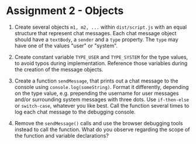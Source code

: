 # Assignment 2 - Objects

1. Create several objects `m1, m2, ...` within `dist/script.js` with an equal structure that represent chat messages. 
Each chat message object should have a `textBody`, a `sender` and a `type` property. The `type` 
may have one of the values "user" or "system".

2. Create constant variable `TYPE_USER` and `TYPE_SYSTEM` for the type values, to avoid typos during implementation. 
Reference those variables during the creation of the message objects.

3. Create a function `sendMessage`, that prints out a chat message to the console using `console.log(someString)`. 
Format it differently, depending on the type value, e.g. prepending the username for user messages and/or surrounding 
system messages with three dots. Use `if-then-else` or `switch-case`, whatever you like best. Call the function several 
times to log each chat message to the debugging console. 

4. Remove the `sendMessage()` calls and use the browser debugging tools instead to call the function. What do you 
observe regarding the scope of the function and variable declarations?